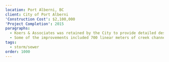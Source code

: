 ```yaml
---
location: Port Alberni, BC
client: City of Port Alberni
'Construction Cost': $2,100,000
'Project Completion': 2015
paragraphs:
  - Koers & Associates was retained by the City to provide detailed design of improvements to the Dry Creek channel through Port Alberni which historically caused regular flooding on commercial streets.
  - Some of the improvements included 700 linear meters of creek channel reconstruction, including increasing cross section, armouring and habitat improvements, installation of 32m of 3050 x 4200mm box culverts, sediment pond construction, and armouring of banks with gabion baskets & lock block retaining walls.
tags:
  - storm/sewer
order: 1000
---
```


